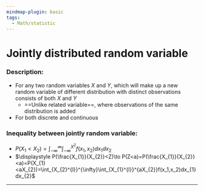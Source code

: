 ```yaml
---
mindmap-plugin: basic
tags:
  - Math/statistic
---
```

# Jointly distributed random variable
### Description:
- For any two random variables $X$ and $Y$, which will make up a new random variable of different distribution with distinct observations consists of both $X$ and $Y$
	- ==Unlike related variable==, where observations of the same distribution is added
- For both discrete and continuous
### Inequality between jointly random variable:
- $\displaystyle P(X_{1}<X_{2})=\int_{-\infty}^{\infty}\int_{-\infty}^{X^{2}}f(x_1,x_2)dx_{1}dx_{2}$
- $\displaystyle P(\frac{X_{1}}{X_{2}}<Z)\to P(Z<a)=P(\frac{X_{1}}{X_{2}}<a)=P(X_{1}<aX_{2})=\int_{X_{2}^{l}}^{\infty}\int_{X_{1}^{l}}^{aX_{2}}f(x_1,x_2)dx_{1}dx_{2}$
---
<!--ID: 1708098044135-->
